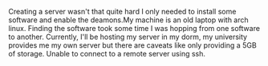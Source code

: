 Creating a server wasn't that quite hard I only needed to install some software and enable the deamons.My machine is an old laptop with arch linux. Finding the software took some time I was hopping from one software to another. Currently, I'll be hosting my server in my dorm, my university provides me my own server but there are caveats like only providing a 5GB of storage. Unable to connect to a remote server using ssh.
